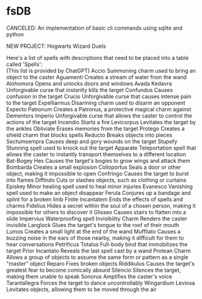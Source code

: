 # fsDB
CANCELED: An implementation of basic cli commands using sqlite and python

NEW PROJECT: Hogwarts Wizard Duels

Here's a list of spells with descriptions that need to be placed into a table called 'Spells':<br>
(This list is provided by ChatGPT)
Accio	              Summoning charm used to bring an object to the caster
Aguamenti     	    Creates a stream of water from the wand
Alohomora	          Opens and unlocks doors and windows
Avada Kedavra	      Unforgivable curse that instantly kills the target
Confundus	          Causes confusion in the target
Crucio	            Unforgivable curse that causes intense pain to the target
Expelliarmus	      Disarming charm used to disarm an opponent
Expecto Patronum	  Creates a Patronus, a protective magical charm against Dementors
Imperio	            Unforgivable curse that allows the caster to control the actions of the target
Incendio	          Starts a fire
Levicorpus	        Levitates the target by the ankles
Obliviate	          Erases memories from the target
Protego	            Creates a shield charm that blocks spells
Reducto	            Breaks objects into pieces
Sectumsempra        Causes deep and gory wounds on the target
Stupefy	            Stunning spell used to knock out the target
Apparate	          Teleportation spell that allows the caster to instantly transport themselves to a different location
Bat-Bogey Hex     	Causes the target's bogies to grow wings and attack them
Bombarda	          Creates a small explosion
Colloportus	        Seals a door or other object, making it impossible to open
Confringo	          Causes the target to burst into flames
Diffindo	          Cuts or slashes objects, such as clothing or curtains
Episkey	            Minor healing spell used to heal minor injuries
Evanesco	          Vanishing spell used to make an object disappear
Ferula	            Conjures up a bandage and splint for a broken limb
Finite Incantatem	  Ends the effects of spells and charms
Fidelius	          Hides a secret within the soul of a chosen person, making it impossible for others to discover it
Glisseo	            Causes stairs to flatten into a slide
Impervius         	Waterproofing spell
Invisibility Charm	Renders the caster invisible
Langlock	          Glues the target's tongue to the roof of their mouth
Lumos	              Creates a small light at the end of the wand
Muffliato	          Causes a buzzing noise in the ears of those nearby, making it difficult for them to hear conversations
Petrificus Totalus	Full-body bind that immobilizes the target
Prior               Incantato	Reveals the last spell cast by a wand
Protean             Charm	Allows a group of objects to assume the same form or pattern as a single "master" object
Reparo	            Fixes broken objects
Riddikulus	        Causes the target's greatest fear to become comically absurd
Silencio	          Silences the target, making them unable to speak
Sonorus	            Amplifies the caster's voice
Tarantallegra	      Forces the target to dance uncontrollably
Wingardium Leviosa	Levitates objects, allowing them to be moved through the air
